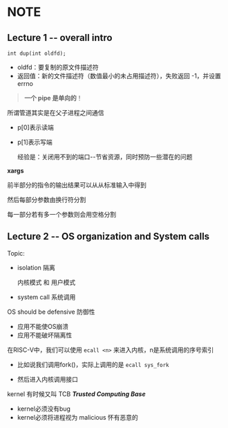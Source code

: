 # NOTE

## Lecture 1 -- overall intro

`int dup(int oldfd);`

- oldfd：要复制的原文件描述符
- 返回值：新的文件描述符（数值最小的未占用描述符），失败返回 -1，并设置 errno

> **一个 pipe 是单向的**！

所谓管道其实是在父子进程之间通信

- p[0]表示读端

- p[1]表示写端

  经验是：关闭用不到的端口--节省资源，同时预防一些潜在的问题



**xargs**

前半部分的指令的输出结果可以从从标准输入中得到

然后每部分参数由换行符分割

每一部分若有多一个参数则会用空格分割

## Lecture 2 -- OS organization and System calls

Topic:

- isolation 隔离

  内核模式 和 用户模式

- system call 系统调用

OS should be defensive  防御性

- 应用不能使OS崩溃
- 应用不能破坏隔离性

在RISC-V中，我们可以使用 `ecall <n>` 来进入内核，n是系统调用的序号索引

- 比如说我们调用fork()，实际上调用的是 `ecall sys_fork` 

- 然后进入内核调用接口

kernel 有时候又叫 TCB ***Trusted Computing Base***

- kernel必须没有bug
- kernel必须将进程视为 malicious 怀有恶意的

